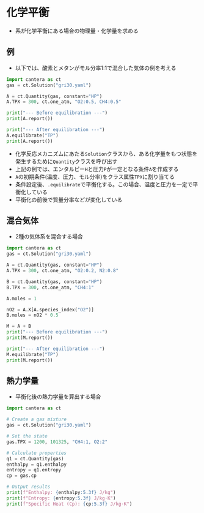 # 化学平衡
* 系が化学平衡にある場合の物理量・化学量を求める

## 例
* 以下では、酸素とメタンがモル分率1:1で混合した気体の例を考える

```python
import cantera as ct
gas = ct.Solution("gri30.yaml")

A = ct.Quantity(gas, constant="HP")
A.TPX = 300, ct.one_atm, "O2:0.5, CH4:0.5"

print("--- Before equilibration ---")
print(A.report())

print("--- After equilibration ---")
A.equilibrate("TP")
print(A.report())
```

* 化学反応メカニズムにあたる`Solution`クラスから、ある化学量をもつ状態を発生するために`Quantity`クラスを呼び出す
* 上記の例では、エンタルピー`H`と圧力`P`が一定となる条件`A`を作成する
* `A`の初期条件(温度、圧力、モル分率)をクラス属性`TPX`に割り当てる
* 条件設定後、`.equilibrate`で平衡化する。この場合、温度と圧力を一定で平衡化している
* 平衡化の前後で質量分率などが変化している

## 混合気体
* 2種の気体系を混合する場合

```python
import cantera as ct
gas = ct.Solution("gri30.yaml")

A = ct.Quantity(gas, constant="HP")
A.TPX = 300, ct.one_atm, "O2:0.2, N2:0.8"

B = ct.Quantity(gas, constant="HP")
B.TPX = 300, ct.one_atm, "CH4:1"

A.moles = 1

nO2 = A.X[A.species_index("O2")]
B.moles = nO2 * 0.5

M = A + B
print("--- Before equilibration ---")
print(M.report())

print("--- After equilibration ---")
M.equilibrate("TP")
print(M.report())
```

## 熱力学量
* 平衡化後の熱力学量を算出する場合

```python
import cantera as ct

# Create a gas mixture
gas = ct.Solution("gri30.yaml")

# Set the state
gas.TPX = 1200, 101325, "CH4:1, O2:2"

# Calculate properties
q1 = ct.Quantity(gas)
enthalpy = q1.enthalpy
entropy = q1.entropy
cp = gas.cp

# Output results
print(f"Enthalpy: {enthalpy:5.3f} J/kg")
print(f"Entropy: {entropy:5.3f} J/kg·K")
print(f"Specific Heat (Cp): {cp:5.3f} J/kg·K")
```